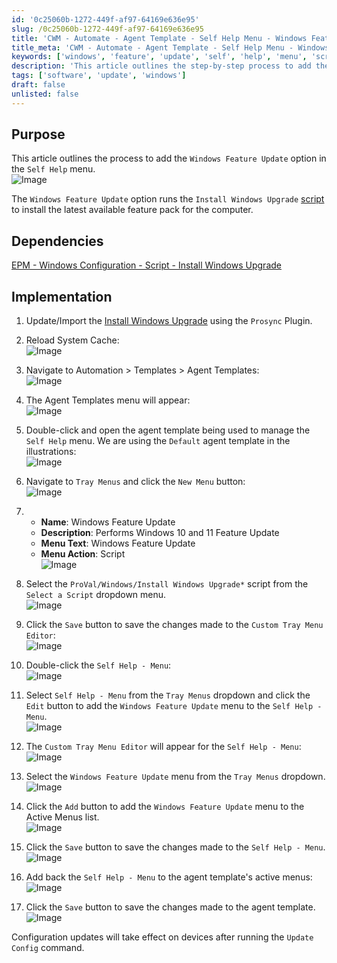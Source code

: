 ```yaml
---
id: '0c25060b-1272-449f-af97-64169e636e95'
slug: /0c25060b-1272-449f-af97-64169e636e95
title: 'CWM - Automate - Agent Template - Self Help Menu - Windows Feature Update'
title_meta: 'CWM - Automate - Agent Template - Self Help Menu - Windows Feature Update'
keywords: ['windows', 'feature', 'update', 'self', 'help', 'menu', 'script']
description: 'This article outlines the step-by-step process to add the Windows Feature Update option in the Self Help menu, enabling the installation of the latest feature pack for Windows 10 and 11 through a script.'
tags: ['software', 'update', 'windows']
draft: false
unlisted: false
---
```


## Purpose

This article outlines the process to add the `Windows Feature Update` option in the `Self Help` menu.  
![Image](../../../static/img/CWM---Automate---Agent-Template---Self-Help-Menu---Windows-Feature-Update/image_1.png)  

The `Windows Feature Update` option runs the `Install Windows Upgrade` [script](<./Install Windows Upgrade.md>) to install the latest available feature pack for the computer.

## Dependencies

[EPM - Windows Configuration - Script - Install Windows Upgrade](<./Install Windows Upgrade.md>)  

## Implementation

1. Update/Import the [Install Windows Upgrade](<./Install Windows Upgrade.md>) using the `Prosync` Plugin.

2. Reload System Cache:  
   ![Image](../../../static/img/CWM---Automate---Agent-Template---Self-Help-Menu---Windows-Feature-Update/image_2.png)  

3. Navigate to Automation > Templates > Agent Templates:  
   ![Image](../../../static/img/CWM---Automate---Agent-Template---Self-Help-Menu---Windows-Feature-Update/image_3.png)  

4. The Agent Templates menu will appear:  
   ![Image](../../../static/img/CWM---Automate---Agent-Template---Self-Help-Menu---Windows-Feature-Update/image_4.png)  

5. Double-click and open the agent template being used to manage the `Self Help` menu. We are using the `Default` agent template in the illustrations:  
   ![Image](../../../static/img/CWM---Automate---Agent-Template---Self-Help-Menu---Windows-Feature-Update/image_5.png)  

6. Navigate to `Tray Menus` and click the `New Menu` button:  
   ![Image](../../../static/img/CWM---Automate---Agent-Template---Self-Help-Menu---Windows-Feature-Update/image_6.png)  

7. - **Name**: Windows Feature Update  
   - **Description**: Performs Windows 10 and 11 Feature Update  
   - **Menu Text**: Windows Feature Update  
   - **Menu Action**: Script  
   ![Image](../../../static/img/CWM---Automate---Agent-Template---Self-Help-Menu---Windows-Feature-Update/image_7.png)  

8. Select the `ProVal/Windows/Install Windows Upgrade*` script from the `Select a Script` dropdown menu.  
   ![Image](../../../static/img/CWM---Automate---Agent-Template---Self-Help-Menu---Windows-Feature-Update/image_8.png)  

9. Click the `Save` button to save the changes made to the `Custom Tray Menu Editor`:  
   ![Image](../../../static/img/CWM---Automate---Agent-Template---Self-Help-Menu---Windows-Feature-Update/image_9.png)  

10. Double-click the `Self Help - Menu`:  
    ![Image](../../../static/img/CWM---Automate---Agent-Template---Self-Help-Menu---Windows-Feature-Update/image_10.png)  

11. Select `Self Help - Menu` from the `Tray Menus` dropdown and click the `Edit` button to add the `Windows Feature Update` menu to the `Self Help - Menu`.  
    ![Image](../../../static/img/CWM---Automate---Agent-Template---Self-Help-Menu---Windows-Feature-Update/image_11.png)  

12. The `Custom Tray Menu Editor` will appear for the `Self Help - Menu`:  
    ![Image](../../../static/img/CWM---Automate---Agent-Template---Self-Help-Menu---Windows-Feature-Update/image_12.png)  

13. Select the `Windows Feature Update` menu from the `Tray Menus` dropdown.  
    ![Image](../../../static/img/CWM---Automate---Agent-Template---Self-Help-Menu---Windows-Feature-Update/image_13.png)  

14. Click the `Add` button to add the `Windows Feature Update` menu to the Active Menus list.  
    ![Image](../../../static/img/CWM---Automate---Agent-Template---Self-Help-Menu---Windows-Feature-Update/image_14.png)  

15. Click the `Save` button to save the changes made to the `Self Help - Menu`.  
    ![Image](../../../static/img/CWM---Automate---Agent-Template---Self-Help-Menu---Windows-Feature-Update/image_15.png)  

16. Add back the `Self Help - Menu` to the agent template's active menus:  
    ![Image](../../../static/img/CWM---Automate---Agent-Template---Self-Help-Menu---Windows-Feature-Update/image_16.png)  

17. Click the `Save` button to save the changes made to the agent template.  
    ![Image](../../../static/img/CWM---Automate---Agent-Template---Self-Help-Menu---Windows-Feature-Update/image_17.png)  

Configuration updates will take effect on devices after running the `Update Config` command.


